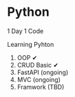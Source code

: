 # Python
1 Day 1 Code

Learning Pyhton
1. OOP ✔
2. CRUD Basic ✔
3. FastAPI (ongoing)
4. MVC (ongoing)
5. Framwork (TBD)
